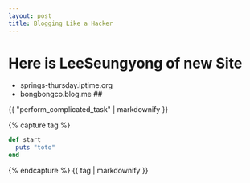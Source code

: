```yaml
---
layout: post
title: Blogging Like a Hacker
---
```


Here is LeeSeungyong of new Site
================================
* springs-thursday.iptime.org  
* bongbongco.blog.me ##

{{ "perform_complicated_task"  | markdownify }}


{% capture tag %}
```ruby
def start
  puts "toto"
end
```
{% endcapture %}
{{ tag  | markdownify }}
